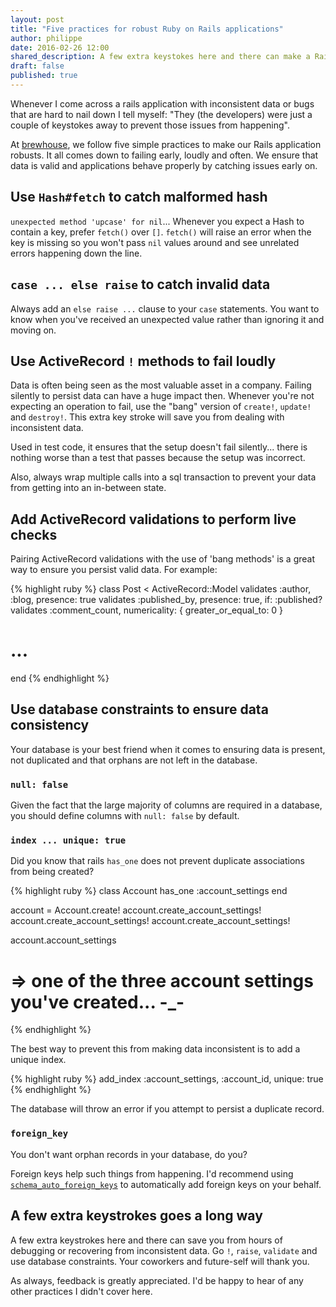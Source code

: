 ```yaml
---
layout: post
title: "Five practices for robust Ruby on Rails applications"
author: philippe
date: 2016-02-26 12:00
shared_description: A few extra keystokes here and there can make a Rails application robust.
draft: false
published: true
---
```



Whenever I come across a rails application with inconsistent data or bugs that are hard
to nail down I tell myself: "They (the developers) were just a couple of keystokes away to prevent those issues from happening".

At [brewhouse](http://brewhouse.io), we follow five simple practices to make our Rails application robusts. It all comes down to failing early, loudly and often. We ensure that data is valid and applications behave properly by catching issues early on.

<!-- break -->

## Use `Hash#fetch` to catch malformed hash

`unexpected method 'upcase' for nil`... Whenever you expect a Hash to contain a key, prefer `fetch()` over
`[]`. `fetch()` will raise an error when the key is missing so you won't
pass `nil` values around and see unrelated errors happening down the
line.

## `case ... else raise` to catch invalid data

Always add an `else raise ...` clause to your `case` statements. You
want to know when you've received an unexpected value rather than
ignoring it and moving on.

## Use ActiveRecord `!` methods to fail loudly

Data is often being seen as the most valuable asset in a company. Failing silently to persist data can have a huge impact then.
Whenever you're not expecting an operation to fail, use the "bang"
version of `create!`, `update!` and `destroy!`. This extra key stroke
will save you from dealing with inconsistent data.

Used in test code, it ensures that the setup doesn't fail silently...
there is nothing worse than a test that passes because the setup was
incorrect.

Also, always wrap multiple calls into a sql transaction to prevent your data from getting into an in-between state.

## Add ActiveRecord validations to perform live checks

Pairing ActiveRecord validations with the use of 'bang methods' is a great way to ensure you persist valid data. For example:

{% highlight ruby %}
class Post < ActiveRecord::Model
  validates :author, :blog, presence: true
  validates :published_by, presence: true, if: :published?
  validates :comment_count, numericality: { greater_or_equal_to: 0 }
  # ...
end
{% endhighlight %}

## Use database constraints to ensure data consistency

Your database is your best friend when it comes to ensuring data is
present, not duplicated and that orphans are not left in the database.

### `null: false`

Given the fact that the large majority of columns are required in a database, you should define columns with `null: false` by default.

### `index ... unique: true`

Did you know that rails `has_one` does not prevent duplicate
associations from being created?

{% highlight ruby %}
class Account
  has_one :account_settings
end

account = Account.create!
account.create_account_settings!
account.create_account_settings!
account.create_account_settings!

account.account_settings
 # => one of the three account settings you've created... -_-
{% endhighlight %}

The best way to prevent this from making data inconsistent is to add a unique index.

{% highlight ruby %}
add_index :account_settings, :account_id, unique: true
{% endhighlight %}

The database will throw an error if you attempt to persist a duplicate
record.

### `foreign_key`

You don't want orphan records in your database, do you?

Foreign keys help such things from happening. I'd recommend using
[`schema_auto_foreign_keys`](https://github.com/SchemaPlus/schema_auto_foreign_keys) to automatically add foreign keys on your
behalf.

## A few extra keystrokes goes a long way

A few extra keystrokes here and there can save you from hours of
debugging or recovering from inconsistent data. Go `!`, `raise`,
`validate` and use database constraints. Your coworkers and future-self
will thank you.

As always, feedback is greatly appreciated. I'd be happy to hear of any other practices I didn't cover here.

